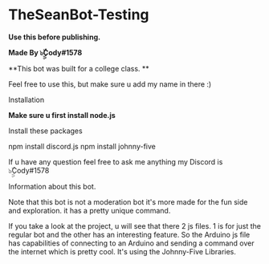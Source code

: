 # TheSeanBot-Testing
**Use this before publishing.**

**Made By ๖ۣۣۜCody#1578**

**This bot was built for a college class. **

Feel free to use this, but make sure u add my name in there :)


Installation

**Make sure u first install node.js**

Install these packages 

npm install discord.js
npm install johnny-five

If u have any question feel free to ask me anything my Discord is ๖ۣۣۜCody#1578


Information about this bot.

Note that this bot is not a moderation bot it's more made for the fun side and exploration. it has a pretty unique command. 

If you take a look at the project, u will see that there 2 js files. 1 is for just the regular bot and the other has an interesting feature. So the Arduino js file has capabilities of connecting to an Arduino and sending a command over the internet which is pretty cool. It's using the Johnny-Five Libraries. 


